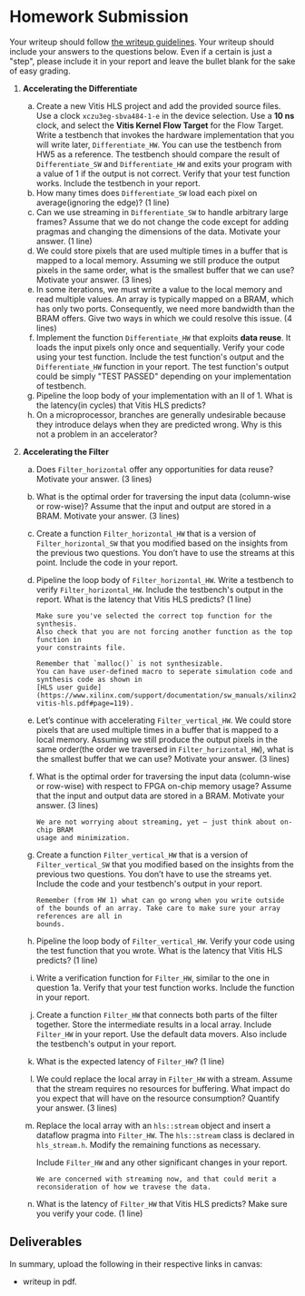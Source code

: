 # Homework Submission

Your writeup should follow [the writeup guidelines](../writeup_guidelines).
Your writeup should include your answers to the questions below. Even if a certain
is just a "step", please include it in your report and leave the bullet blank
for the sake of easy grading.

<style type="text/css">
    ol { list-style-type: decimal; }
    ol ol { list-style-type: lower-alpha; }
    ol ol ol { list-style-type: lower-roman; }
    table { width: 100%; }
    td {height:50px;text-align: center;}
    tr:nth-child(even) {background-color: #f2f2f2;}
</style>

1. **Accelerating the Differentiate**
   1. Create a new Vitis HLS project and add the provided source files.
      Use a clock `xczu3eg-sbva484-1-e` in the device selection. Use a **10 ns** clock, 
      and select the **Vitis Kernel Flow Target** for the Flow Target.
      Write a testbench that invokes the hardware implementation
      that you will write later, `Differentiate_HW`. You can use the testbench from HW5 as
      a reference. The testbench should compare the result of `Differentiate_SW` and 
      `Differentiate_HW` and exits your program with a value
      of 1 if the output is not correct. Verify that your test function works. Include the
      testbench in your report.
   1. How many times does `Differentiate_SW` load each pixel on average(ignoring the edge)? (1 line)
   1. Can we use streaming in `Differentiate_SW` to handle arbitrary large frames?
      Assume that we do not change the code except for adding pragmas and changing
      the dimensions of the data. Motivate your answer. (1 line)
   1. We could store pixels that are used multiple times in a buffer that is mapped to
      a local memory. Assuming we still produce the output pixels in the same order,
      what is the smallest buffer that we can use? Motivate your answer. (3 lines)
   1. In some iterations, we must write a value to the local memory and read multiple
      values. An array is typically mapped on a BRAM, which has only two ports.
      Consequently, we need more bandwidth than the BRAM offers. Give two ways in
      which we could resolve this issue. (4 lines)
   1. Implement the function `Differentiate_HW` that exploits **data reuse**. 
      It loads the input pixels only once and sequentially. 
      Verify your code using your test function. Include the test function's output and the
      `Differentiate_HW` function in your report. The test function's output could be simply
      "TEST PASSED" depending on your implementation of testbench.
   1. Pipeline the loop body of your implementation with an II of 1. What is the
      latency(in cycles) that Vitis HLS predicts? 
         <!-- You can ignore whether Vitis HLS meets
         the clock period or not for now. -->
   1. On a microprocessor, branches are generally undesirable because they introduce
      delays when they are predicted wrong. Why is this not a problem in an accelerator?

1. **Accelerating the Filter**
   1. Does `Filter_horizontal` offer any opportunities for data reuse? Motivate your
      answer. (3 lines)
   1. What is the optimal order for traversing the input data (column-wise or row-wise)? 
      Assume that the input and output are stored in a BRAM. Motivate your
      answer. (3 lines)
   1. Create a function `Filter_horizontal_HW` that is a version of `Filter_horizontal_SW`
      that you modified based on the insights from the previous two questions. You
      don’t have to use the streams at this point. Include the code in your report.
   1. Pipeline the loop body of `Filter_horizontal_HW`. Write a testbench to verify 
      `Filter_horizontal_HW`. Include the testbench's output in the report.
      What is the latency that Vitis HLS predicts? (1 line)
      <!-- You can
      ignore whether Vitis HLS meets the clock period or not for now. (1 line) -->
         ```{note}
         Make sure you've selected the correct top function for the synthesis.
         Also check that you are not forcing another function as the top function in
         your constraints file.
         ```
         ```{note}
         Remember that `malloc()` is not synthesizable.
         You can have user-defined macro to seperate simulation code and synthesis code as shown in
         [HLS user guide](https://www.xilinx.com/support/documentation/sw_manuals/xilinx2020_2/ug1399-vitis-hls.pdf#page=119).               
         ```

   1. Let’s continue with accelerating `Filter_vertical_HW`. We could store pixels that
      are used multiple times in a buffer that is mapped to a local memory. Assuming
      we still produce the output pixels in the same order(the order we traversed in `Filter_horizontal_HW`), 
      what is the smallest buffer that we can use? Motivate your answer. (3 lines)
   1. What is the optimal order for traversing the input data (column-wise or row-wise)
      with respect to FPGA on-chip memory usage? Assume that the input and output
      data are stored in a BRAM. Motivate your answer. (3 lines)
         ```{hint}
         We are not worrying about streaming, yet – just think about on-chip BRAM
         usage and minimization.
         ```
   1. Create a function `Filter_vertical_HW` that is a version of `Filter_vertical_SW`
      that you modified based on the insights from the previous two questions. You
      don’t have to use the streams yet. Include the code and your testbench's output in your report.
         ```{hint}
         Remember (from HW 1) what can go wrong when you write outside
         of the bounds of an array. Take care to make sure your array references are all in
         bounds.
         ```
   1. Pipeline the loop body of `Filter_vertical_HW`. Verify your code using the test
      function that you wrote. What is the latency that Vitis HLS predicts? (1 line)
      <!-- You can
      ignore whether Vitis HLS meets the clock period or not for now. (1 line) -->
   1. Write a verification function for `Filter_HW`, similar to the one in question 1a.
      Verify that your test function works. Include the function in your report.
   1. Create a function `Filter_HW` that connects both parts of the filter together. Store
      the intermediate results in a local array. Include `Filter_HW` in your report. Use
      the default data movers. Also include the testbench's output in your report.
   1. What is the expected latency of `Filter_HW`? (1 line)
   1. We could replace the local array in `Filter_HW` with a stream. Assume that the
      stream requires no resources for buffering. What impact do you expect that will
      have on the resource consumption? Quantify your answer. (3 lines)
   1. Replace the local array with an `hls::stream` object and insert a dataflow
      pragma into `Filter_HW`. The `hls::stream` class is declared in `hls_stream.h`.
      Modify the remaining functions as necessary. 
         <!-- Note that you don’t have to inline
         Filter_horizontal_HW and Filter_vertical_HW explicitly. The tool typically
         inlines them automatically, or you can use the inline pragma to obtain the same
         result.  -->
      Include `Filter_HW` and any other significant changes in your report.
         ```{hint}
         We are concerned with streaming now, and that could merit a 
         reconsideration of how we travese the data.
         ```
   1. What is the latency of `Filter_HW` that Vitis HLS predicts? Make sure you verify your
      code. (1 line)

## Deliverables
In summary, upload the following in their respective links in canvas:
  - writeup in pdf.
